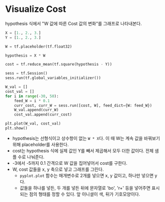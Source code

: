 # Visualize Cost

hypothesis 식에서 "W 값에 따른 Cost 값의 변화"를 그래프로 나타내본다.

```py
X = [1., 2., 3.]
Y = [1., 2., 3.]

W = tf.placeholder(tf.float32)

hypothesis = X * W

cost = tf.reduce_mean(tf.square(hypothesis - Y))

sess = tf.Session()
sess.run(tf.global_variables_initializer())

W_val = []
cost_val = []
for i in range(-30, 50):
    feed_W = i * 0.1
    curr_cost, curr_W = sess.run([cost, W], feed_dict={W: feed_W})
    W_val.append(curr_W)
    cost_val.append(curr_cost)

plt.plot(W_val, cost_val)
plt.show()
```

- hypothesis는 선형식이고 상수항이 없는 `W * X`다. 이 때 W는 계속 값을 바꿔보기 위해 placeholder를 사용한다.
- cost는 hypothesis 식에 실제 값인 Y를 빼서 제곱해서 모두 더한 값이다. 전체 샘플 수로 나눠준다.
- -3에서 -5까지 0.1 간격으로 W 값을 집어넣어서 cost를 구한다.
- W, cost 값들을 x, y 축으로 넣고 그래프를 그린다.
    + `pyplot.plot` 함수는 매개변수로 2개를 넣으면 x, y 값이고, 하나만 넣으면 y다.
    + 값들을 하나를 넣든, 두 개를 넣든 뒤에 문자열로 'bo', 'r+' 등을 넣어주면 표시되는 점의 형태를 정할 수 있다. 앞 이니셜이 색, 뒤가 기호모양이다.
